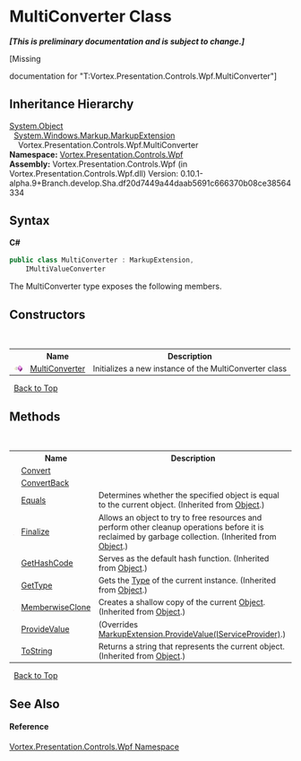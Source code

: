 # MultiConverter Class
 _**\[This is preliminary documentation and is subject to change.\]**_

\[Missing <summary> documentation for "T:Vortex.Presentation.Controls.Wpf.MultiConverter"\]


## Inheritance Hierarchy
<a href="https://docs.microsoft.com/dotnet/api/system.object" target="_blank">System.Object</a><br />&nbsp;&nbsp;<a href="https://docs.microsoft.com/dotnet/api/system.windows.markup.markupextension" target="_blank">System.Windows.Markup.MarkupExtension</a><br />&nbsp;&nbsp;&nbsp;&nbsp;Vortex.Presentation.Controls.Wpf.MultiConverter<br />
**Namespace:**&nbsp;<a href="N_Vortex_Presentation_Controls_Wpf.md">Vortex.Presentation.Controls.Wpf</a><br />**Assembly:**&nbsp;Vortex.Presentation.Controls.Wpf (in Vortex.Presentation.Controls.Wpf.dll) Version: 0.10.1-alpha.9+Branch.develop.Sha.df20d7449a44daab5691c666370b08ce38564334

## Syntax

**C#**<br />
``` C#
public class MultiConverter : MarkupExtension, 
	IMultiValueConverter
```

The MultiConverter type exposes the following members.


## Constructors
&nbsp;<table><tr><th></th><th>Name</th><th>Description</th></tr><tr><td>![Public method](media/pubmethod.gif "Public method")</td><td><a href="M_Vortex_Presentation_Controls_Wpf_MultiConverter__ctor.md">MultiConverter</a></td><td>
Initializes a new instance of the MultiConverter class</td></tr></table>&nbsp;
<a href="#multiconverter-class">Back to Top</a>

## Methods
&nbsp;<table><tr><th></th><th>Name</th><th>Description</th></tr><tr><td>![Public method](media/pubmethod.gif "Public method")</td><td><a href="M_Vortex_Presentation_Controls_Wpf_MultiConverter_Convert.md">Convert</a></td><td /></tr><tr><td>![Public method](media/pubmethod.gif "Public method")</td><td><a href="M_Vortex_Presentation_Controls_Wpf_MultiConverter_ConvertBack.md">ConvertBack</a></td><td /></tr><tr><td>![Public method](media/pubmethod.gif "Public method")</td><td><a href="https://docs.microsoft.com/dotnet/api/system.object.equals#System_Object_Equals_System_Object_" target="_blank">Equals</a></td><td>
Determines whether the specified object is equal to the current object.
 (Inherited from <a href="https://docs.microsoft.com/dotnet/api/system.object" target="_blank">Object</a>.)</td></tr><tr><td>![Protected method](media/protmethod.gif "Protected method")</td><td><a href="https://docs.microsoft.com/dotnet/api/system.object.finalize#System_Object_Finalize" target="_blank">Finalize</a></td><td>
Allows an object to try to free resources and perform other cleanup operations before it is reclaimed by garbage collection.
 (Inherited from <a href="https://docs.microsoft.com/dotnet/api/system.object" target="_blank">Object</a>.)</td></tr><tr><td>![Public method](media/pubmethod.gif "Public method")</td><td><a href="https://docs.microsoft.com/dotnet/api/system.object.gethashcode#System_Object_GetHashCode" target="_blank">GetHashCode</a></td><td>
Serves as the default hash function.
 (Inherited from <a href="https://docs.microsoft.com/dotnet/api/system.object" target="_blank">Object</a>.)</td></tr><tr><td>![Public method](media/pubmethod.gif "Public method")</td><td><a href="https://docs.microsoft.com/dotnet/api/system.object.gettype#System_Object_GetType" target="_blank">GetType</a></td><td>
Gets the <a href="https://docs.microsoft.com/dotnet/api/system.type" target="_blank">Type</a> of the current instance.
 (Inherited from <a href="https://docs.microsoft.com/dotnet/api/system.object" target="_blank">Object</a>.)</td></tr><tr><td>![Protected method](media/protmethod.gif "Protected method")</td><td><a href="https://docs.microsoft.com/dotnet/api/system.object.memberwiseclone#System_Object_MemberwiseClone" target="_blank">MemberwiseClone</a></td><td>
Creates a shallow copy of the current <a href="https://docs.microsoft.com/dotnet/api/system.object" target="_blank">Object</a>.
 (Inherited from <a href="https://docs.microsoft.com/dotnet/api/system.object" target="_blank">Object</a>.)</td></tr><tr><td>![Public method](media/pubmethod.gif "Public method")</td><td><a href="M_Vortex_Presentation_Controls_Wpf_MultiConverter_ProvideValue.md">ProvideValue</a></td><td> (Overrides <a href="https://docs.microsoft.com/dotnet/api/system.windows.markup.markupextension.providevalue#System_Windows_Markup_MarkupExtension_ProvideValue_System_IServiceProvider_" target="_blank">MarkupExtension.ProvideValue(IServiceProvider)</a>.)</td></tr><tr><td>![Public method](media/pubmethod.gif "Public method")</td><td><a href="https://docs.microsoft.com/dotnet/api/system.object.tostring#System_Object_ToString" target="_blank">ToString</a></td><td>
Returns a string that represents the current object.
 (Inherited from <a href="https://docs.microsoft.com/dotnet/api/system.object" target="_blank">Object</a>.)</td></tr></table>&nbsp;
<a href="#multiconverter-class">Back to Top</a>

## See Also


#### Reference
<a href="N_Vortex_Presentation_Controls_Wpf.md">Vortex.Presentation.Controls.Wpf Namespace</a><br />